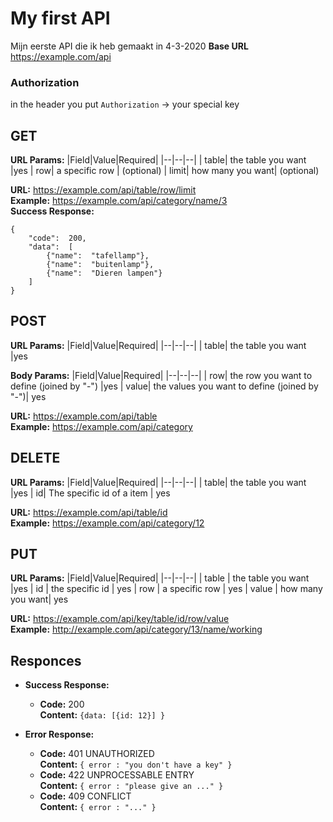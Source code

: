 
# My first API
Mijn eerste API die ik heb gemaakt in 4-3-2020
**Base URL**
  https://example.com/api
  
### Authorization
in the header you put `Authorization` -> your special key

## GET
**URL Params:**
|Field|Value|Required|
|--|--|--|
| table| the table you want |yes
| row| a specific row | (optional)
| limit| how many you want| (optional)

**URL:** https://example.com/api/table/row/limit <br>
**Example:** https://example.com/api/category/name/3 <br>
**Success Response:**
```
{
	"code":  200,
	"data":  [
		{"name":  "tafellamp"},
		{"name":  "buitenlamp"},
		{"name":  "Dieren lampen"}
	]
}
```

## POST
**URL Params:**
|Field|Value|Required|
|--|--|--|
| table| the table you want |yes

**Body Params:**
|Field|Value|Required|
|--|--|--|
| row| the row you want to define (joined by "-") |yes
| value| the values you want to define (joined by "-")| yes

**URL:** https://example.com/api/table <br>
**Example:** https://example.com/api/category
## DELETE
**URL Params:**
|Field|Value|Required|
|--|--|--|
| table| the table you want |yes
| id| The specific id of a item | yes

**URL:** https://example.com/api/table/id <br>
**Example:** https://example.com/api/category/12

## PUT
**URL Params:**
|Field|Value|Required|
|--|--|--|
| table | the table you want |yes
| id | the specific id | yes
| row | a specific row | yes
| value | how many you want| yes

**URL:** https://example.com/api/key/table/id/row/value <br>
**Example:** http://example.com/api/category/13/name/working

## Responces
* **Success Response:**
  * **Code:** 200 <br>
     **Content:** `{data: [{id: 12}] }`
 
* **Error Response:**
  * **Code:** 401 UNAUTHORIZED <br>
    **Content:** `{ error : "you don't have a key" }`
  * **Code:** 422 UNPROCESSABLE ENTRY <br>
    **Content:** `{ error : "please give an ..." }`
  * **Code:** 409 CONFLICT <br>
    **Content:** `{ error : "..." }`
